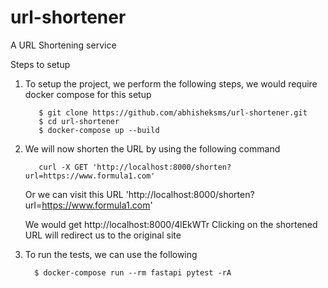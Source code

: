 # url-shortener

A URL Shortening service

Steps to setup


1. To setup the project, we perform the following steps, we would require docker compose for this setup
   ```shell
      $ git clone https://github.com/abhisheksms/url-shortener.git
      $ cd url-shortener
      $ docker-compose up --build
    ```

2. We will now shorten the URL by using the following command
   ```shell
      curl -X GET 'http://localhost:8000/shorten?url=https://www.formula1.com'
   ```
   Or we can visit this URL 'http://localhost:8000/shorten?url=https://www.formula1.com'

   We would get http://localhost:8000/4lEkWTr
   Clicking on the shortened URL will redirect us to the original site
   

3. To run the tests, we can use the following
    ```shell
      $ docker-compose run --rm fastapi pytest -rA
    ```

